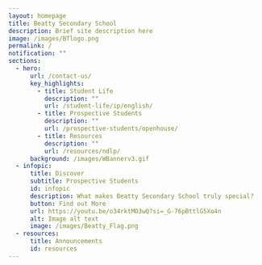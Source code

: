 ```yaml
---
layout: homepage
title: Beatty Secondary School
description: Brief site description here
image: /images/BTlogo.png
permalink: /
notification: ""
sections:
  - hero:
      url: /contact-us/
      key_highlights:
        - title: Student Life
          description: ""
          url: /student-life/ip/english/
        - title: Prospective Students
          description: ""
          url: /prospective-students/openhouse/
        - title: Resources
          description: ""
          url: /resources/ndlp/
      background: /images/WBannerv3.gif
  - infopic:
      title: Discover
      subtitle: Prospective Students
      id: infopic
      description: What makes Beatty Secondary School truly special?
      button: Find out More
      url: https://youtu.be/o34rktMO3wQ?si=_G-76pBttlG5Xo4n
      alt: Image alt text
      image: /images/Beatty_Flag.png
  - resources:
      title: Announcements
      id: resources
---
```

